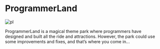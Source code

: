 # ProgrammerLand

![pl](https://user-images.githubusercontent.com/62882818/186123709-23e219e4-53c4-4b29-ba8f-158e2ee2d98e.jpg)

ProgrammerLand is a magical theme park where programmers have designed and built all the ride and attractions. However, the park could use some improvements and fixes, and that’s where you come in...
